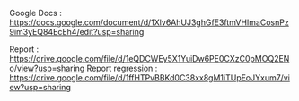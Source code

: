 Google Docs : https://docs.google.com/document/d/1Xlv6AhUJ3ghGfE3ftmVHImaCosnPz9im3yEQ84EcEh4/edit?usp=sharing 

Report : https://drive.google.com/file/d/1eQDCWEy5X1YuiDw6PE0CXzC0pMOQ2ENo/view?usp=sharing 
Report regression : https://drive.google.com/file/d/1ffHTPvBBKd0C38xx8gM1iTUpEoJYxum7/view?usp=sharing
